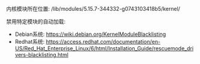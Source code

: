 
内核模块所在位置: /lib/modules/5.15.7-344332-g0743103418b5/kernel/

禁用特定模块的自动加载:

* Debian系统: https://wiki.debian.org/KernelModuleBlacklisting
* Redhat系统: https://access.redhat.com/documentation/en-US/Red_Hat_Enterprise_Linux/6/html/Installation_Guide/rescuemode_drivers-blacklisting.html

